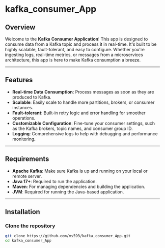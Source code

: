 # kafka_consumer_App

## Overview

Welcome to the **Kafka Consumer Application**! This app is designed to consume data from a Kafka topic and process it in real-time. It's built to be highly scalable, fault-tolerant, and easy to configure. Whether you're ingesting logs, real-time metrics, or messages from a microservices architecture, this app is here to make Kafka consumption a breeze.

---

## Features

- **Real-time Data Consumption**: Process messages as soon as they are produced to Kafka.
- **Scalable**: Easily scale to handle more partitions, brokers, or consumer instances.
- **Fault-tolerant**: Built-in retry logic and error handling for smoother operations.
- **Customizable Configuration**: Fine-tune your consumer settings, such as the Kafka brokers, topic names, and consumer group ID.
- **Logging**: Comprehensive logs to help with debugging and performance monitoring.

---

## Requirements

- **Apache Kafka**: Make sure Kafka is up and running on your local or remote server.
- **Java 17+**: Required to run the application.
- **Maven**: For managing dependencies and building the application.
- **JVM**: Required for running the Java-based application.

---

## Installation

### Clone the repository

```bash
git clone https://github.com/ms593/kafka_consumer_App.git
cd kafka_consumer_App

